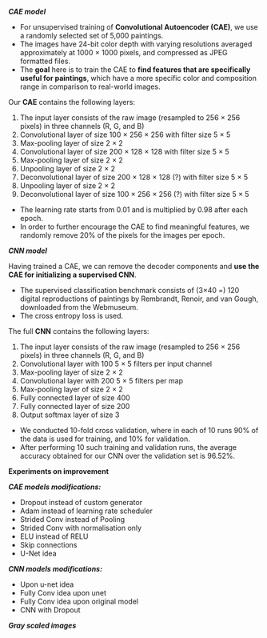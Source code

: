 ***CAE model***

- For unsupervised training of **Convolutional Autoencoder (CAE)**, we use a randomly selected set of 5,000 paintings.
- The images have 24-bit color depth with varying resolutions averaged approximately at 1000 × 1000 pixels, and compressed as JPEG formatted files.
- The **goal** here is to train the CAE to **find features that are specifically useful for paintings**, which have a more specific color and composition range in comparison to real-world images.

Our **CAE** contains the following layers:
1. The input layer consists of the raw image (resampled to 256 × 256 pixels) in three channels (R, G, and B)
2. Convolutional layer of size 100 × 256 × 256 with filter size 5 × 5
3. Max-pooling layer of size 2 × 2
4. Convolutional layer of size 200 × 128 × 128 with filter size 5 × 5
5. Max-pooling layer of size 2 × 2
6. Unpooling layer of size 2 × 2
7. Deconvolutional layer of size 200 × 128 × 128 (?) with filter size 5 × 5
8. Unpooling layer of size 2 × 2
9. Deconvolutional layer of size 100 × 256 × 256 (?) with filter size 5 × 5

- The learning rate starts from 0.01 and is multiplied by 0.98 after each epoch.
- In order to further encourage the CAE to find meaningful features, we randomly remove 20% of the pixels for the images per epoch.

***CNN model***

Having trained a CAE, we can remove the decoder components and **use the CAE for initializing a supervised CNN**.

- The supervised classification benchmark consists of (3×40 =) 120 digital reproductions of paintings by Rembrandt, Renoir, and van Gough, downloaded from the Webmuseum.
- The cross entropy loss is used.

The full **CNN** contains the following layers:
1. The input layer consists of the raw image (resampled to 256 × 256 pixels) in three channels (R, G, and B)
2. Convolutional layer with 100 5 × 5 filters per input channel
3. Max-pooling layer of size 2 × 2
4. Convolutional layer with 200 5 × 5 filters per map
5. Max-pooling layer of size 2 × 2
6. Fully connected layer of size 400
7. Fully connected layer of size 200
8. Output softmax layer of size 3

- We conducted 10-fold cross validation, where in each of 10 runs 90% of the data is used for training, and 10% for validation.
- After performing 10 such training and validation runs, the average accuracy obtained for our CNN over the validation set is 96.52%.

**Experiments on improvement**

***CAE models modifications:***
- Dropout instead of custom generator
- Adam instead of learning rate scheduler
- Strided Conv instead of Pooling
- Strided Conv with normalisation only
- ELU instead of RELU
- Skip connections
- U-Net idea

***CNN models modifications:***
- Upon u-net idea
- Fully Conv idea upon unet
- Fully Conv idea upon original model
- CNN with Dropout

***Gray scaled images***

